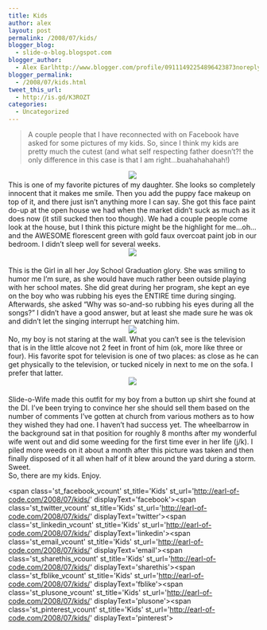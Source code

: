 ```yaml
---
title: Kids
author: alex
layout: post
permalink: /2008/07/kids/
blogger_blog:
  - slide-o-blog.blogspot.com
blogger_author:
  - Alex Earlhttp://www.blogger.com/profile/09111492254896423873noreply@blogger.com
blogger_permalink:
  - /2008/07/kids.html
tweet_this_url:
  - http://is.gd/K3ROZT
categories:
  - Uncategorized
---
```

>A couple people that I have reconnected with on Facebook have asked for some pictures of my kids. So, since I think my kids are pretty much the cutest (and what self respecting father doesn&#8217;t?! the only difference in this case is that I am right&#8230;buahahahahah!)

<div class="separator" style="text-align: center; clear: both;">
  <a href="http://bp0.blogger.com/_eA7gzd76Ngk/SI6cZ-zZivI/AAAAAAAAANU/3ssLfzv6BFk/s1600-h/lily_puppy.jpg" imageanchor="1" style="border: 0pt none ; background-color: transparent; margin-left: 1em; margin-right: 1em;"><img src="http://bp0.blogger.com/_eA7gzd76Ngk/SI6cZ-zZivI/AAAAAAAAANU/te6sE08wpOs/s320-R/lily_puppy.jpg" style="border: 0pt none ;" /></a>&nbsp;
</div>

<div class="separator" style="text-align: center; clear: both;">
</div>

<div class="separator" style="text-align: left; clear: both;">
  This is one of my favorite pictures of my daughter. She looks so completely innocent that it makes me smile. Then you add the puppy face makeup on top of it, and there just isn&#8217;t anything more I can say. She got this face paint do-up at the open house we had when the market didn&#8217;t suck as much as it does now (it still sucked then too though). We had a couple people come look at the house, but I think this picture might be the highlight for me&#8230;oh&#8230;and the AWESOME florescent green with gold faux overcoat paint job in our bedroom. I didn&#8217;t sleep well for several weeks.
</div>

<div class="separator" style="text-align: left; clear: both;">
</div>

<div class="separator" style="text-align: left; clear: both;">
</div>

<div style="text-align: center;">
  <a href="http://bp1.blogger.com/_eA7gzd76Ngk/SI6cYPmdUuI/AAAAAAAAANM/61KHUDvqIhI/s1600-h/lily_graduation.jpg" imageanchor="1" style="border: 0pt none ; background-color: transparent; margin-left: 1em; margin-right: 1em;"><img src="http://bp1.blogger.com/_eA7gzd76Ngk/SI6cYPmdUuI/AAAAAAAAANM/1r0Tv2-OCqc/s320-R/lily_graduation.jpg" style="border: 0pt none ;" /></a>&nbsp;
</div>

<div style="text-align: center;">
  &nbsp;
</div>

<div style="text-align: left;">
  This is the Girl in all her Joy School Graduation glory. She was smiling to humor me I&#8217;m sure, as she would have much rather been outside playing with her school mates. She did great during her program, she kept an eye on the boy who was rubbing his eyes the ENTIRE time during singing. Afterwards, she asked &#8220;Why was so-and-so rubbing his eyes during all the songs?&#8221; I didn&#8217;t have a good answer, but at least she made sure he was ok and didn&#8217;t let the singing interrupt her watching him.
</div>

<div style="text-align: left;">
</div>

<div class="separator" style="text-align: center; clear: both;">
  <a href="http://bp3.blogger.com/_eA7gzd76Ngk/SI6cXB0_-CI/AAAAAAAAAM8/vUMhrf6gMWE/s1600-h/jens_tv.jpg" imageanchor="1" style="border: 0pt none ; background-color: transparent; margin-left: 1em; margin-right: 1em;"><img src="http://bp3.blogger.com/_eA7gzd76Ngk/SI6cXB0_-CI/AAAAAAAAAM8/WAIig8DoKLg/s320-R/jens_tv.jpg" style="border: 0pt none ;" /></a>&nbsp;
</div>

<div class="separator" style="text-align: center; clear: both;">
</div>

<div class="separator" style="text-align: left; clear: both;">
  No, my boy is not staring at the wall. What you can&#8217;t see is the television that is in the little alcove not 2 feet in front of him (ok, more like three or four). His favorite spot for television is one of two places: as close as he can get physically to the television, or tucked nicely in next to me on the sofa. I prefer that latter.
</div>

<div class="separator" style="text-align: left; clear: both;">
</div>

<div class="separator" style="text-align: left; clear: both;">
</div>

<div style="text-align: center;">
  <a href="http://bp2.blogger.com/_eA7gzd76Ngk/SI6cX6ofFxI/AAAAAAAAANE/tpdBazb_b50/s1600-h/jens_church.jpg" imageanchor="1" style="border: 0pt none ; background-color: transparent; margin-left: 1em; margin-right: 1em;"><img src="http://bp2.blogger.com/_eA7gzd76Ngk/SI6cX6ofFxI/AAAAAAAAANE/5f3h_MUQ7eE/s320-R/jens_church.jpg" style="border: 0pt none ;" /></a>&nbsp;
</div>

<div style="text-align: center;">
  &nbsp;
</div>

<div style="text-align: left;">
  Slide-o-Wife made this outfit for my boy from a button up shirt she found at the DI. I&#8217;ve been trying to convince her she should sell them based on the number of comments I&#8217;ve gotten at church from various mothers as to how they wished they had one. I haven&#8217;t had success yet. The wheelbarrow in the background sat in that position for roughly 8 months after my wonderful wife went out and did some weeding for the first time ever in her life (j/k). I piled more weeds on it about a month after this picture was taken and then finally disposed of it all when half of it blew around the yard during a storm. Sweet.
</div>

<div style="text-align: left;">
</div>

<div style="text-align: left;">
  So, there are my kids. Enjoy.
</div>

<div style="text-align: left;">
</div>

<span class='st\_facebook\_vcount' st\_title='Kids' st\_url='http://earl-of-code.com/2008/07/kids/' displayText='facebook'></span><span class='st\_twitter\_vcount' st\_title='Kids' st\_url='http://earl-of-code.com/2008/07/kids/' displayText='twitter'></span><span class='st\_linkedin\_vcount' st\_title='Kids' st\_url='http://earl-of-code.com/2008/07/kids/' displayText='linkedin'></span><span class='st\_email\_vcount' st\_title='Kids' st\_url='http://earl-of-code.com/2008/07/kids/' displayText='email'></span><span class='st\_sharethis\_vcount' st\_title='Kids' st\_url='http://earl-of-code.com/2008/07/kids/' displayText='sharethis'></span><span class='st\_fblike\_vcount' st\_title='Kids' st\_url='http://earl-of-code.com/2008/07/kids/' displayText='fblike'></span><span class='st\_plusone\_vcount' st\_title='Kids' st\_url='http://earl-of-code.com/2008/07/kids/' displayText='plusone'></span><span class='st\_pinterest\_vcount' st\_title='Kids' st\_url='http://earl-of-code.com/2008/07/kids/' displayText='pinterest'></span>